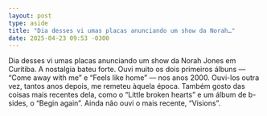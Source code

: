 ```yaml
---
layout: post
type: aside
title: "Dia desses vi umas placas anunciando um show da Norah…"
date: 2025-04-23 09:53 -0300
---
```

Dia desses vi umas placas anunciando um show da Norah Jones em Curitiba. A nostalgia bateu forte. Ouvi muito os dois primeiros álbuns — “Come away with me” e “Feels like home” — nos anos 2000. Ouvi-los outra vez, tantos anos depois, me remeteu àquela época. Também gosto das coisas mais recentes dela, como o “Little broken hearts” e um álbum de b-sides, o “Begin again”. Ainda não ouvi o mais recente, “Visions”.